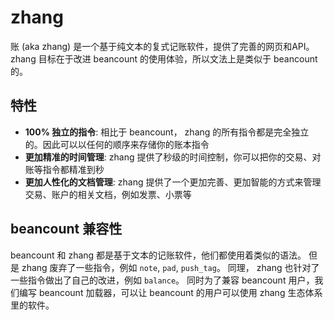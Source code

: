 # zhang

账 (aka zhang) 是一个基于纯文本的复式记账软件，提供了完善的网页和API。zhang 目标在于改进 beancount 的使用体验，所以文法上是类似于 beancount的。


## 特性
- **100% 独立的指令**: 相比于 beancount， zhang 的所有指令都是完全独立的。因此可以以任何的顺序来存储你的账本指令
- **更加精准的时间管理**: zhang 提供了秒级的时间控制，你可以把你的交易、对账等指令都精准到秒
- **更加人性化的文档管理**: zhang 提供了一个更加完善、更加智能的方式来管理交易、账户的相关文档，例如发票、小票等

## beancount 兼容性
beancount 和 zhang 都是基于文本的记账软件，他们都使用着类似的语法。
但是 zhang 废弃了一些指令，例如 `note`, `pad`, `push_tag`。 同理， zhang 也针对了一些指令做出了自己的改进，例如 `balance`。 同时为了兼容 beancount 用户，我们编写 beancount 加载器，可以让 beancount 的用户可以使用 zhang 生态体系里的软件。
